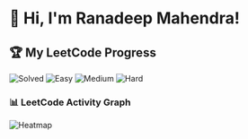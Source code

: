 # 👋 Hi, I'm Ranadeep Mahendra!

## 🏆 My LeetCode Progress

![Solved](https://img.shields.io/badge/Solved-73/3625-blue?cache=1753234952) ![Easy](https://img.shields.io/badge/Easy-41/886-brightgreen?cache=1753234952) ![Medium](https://img.shields.io/badge/Medium-31/1884-orange?cache=1753234952) ![Hard](https://img.shields.io/badge/Hard-1/855-red?cache=1753234952) 

### 📊 LeetCode Activity Graph

![Heatmap](https://leetcard.jacoblin.cool/ranadeep_mahendra2426?theme=dark&font=Karma&ext=heatmap&cache=1753234952)

